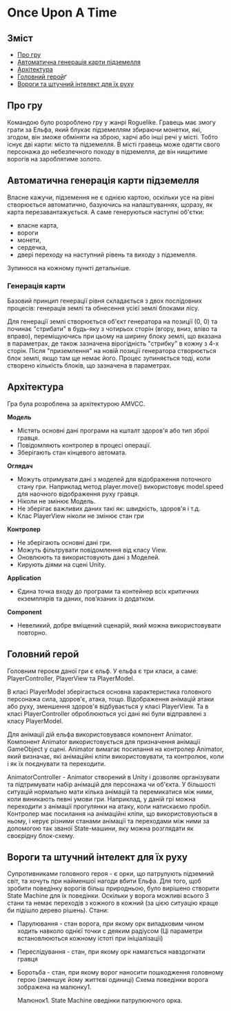 
# Once Upon A Time

## Зміст
<!--ts-->
   * [Про гру](#про-гру)
   * [Автоматична генерація карти підземелля](#автоматична-генерація-карти-підземелля)
   * [Архітектура](#архітектура)
   * [Головний герой](#головний-герой)ґ
   * [Вороги та штучний інтелект для їх руху](#вороги-та-штучний-інтелект-для-їх-противника)
<!--te-->

## Про гру
Командою було розроблено гру у жанрі Roguelike. Гравець має змогу грати за Ельфа, який блукає підземеллям збираючи монетки, які, згодом, він зможе обміняти на зброю, харчі або інші речі у місті. Тобто існує дві карти: місто та підземелля. В місті гравець може одягти свого персонажа до небезпечного походу в підземелля, де він нищитиме ворогів на зароблятиме золото.

## Автоматична генерація карти підземелля
Власне кажучи, підземення не є однією картою, оскільки усе на рівні створюється автоматично, базуючись на налаштуваннях, щоразу, як карта перезавантажується. А саме генеруються наступні об'єтки:
* власне карта,
* вороги
* монети,
* сердечка,
* двері переходу на наступний рівень та виходу з підземелля.

Зупинюся на кожному пункті детальніше.
### Генерація карти
Базовий принцип генерації рівня складається з двох послідовних процесів: генерація землі та обнесення усієї землі блоками лісу.

Для генерації землі створюється об'єкт генератора на позиції (0, 0) та починає "стрибати" в будь-яку з чотирьох сторін (вгору, вниз, вліво та вправо), переміщуючись при цьому на ширину блоку землі, що вказана в параметрах, де також зазначена вірогідність "стрибку" в кожну з 4-х сторін. Після "приземлення" на новій позиції генератора створюється блок землі, якщо там ще немає його. Процес зупиняється тоді, коли створено кількість блоків, що зазначена в параметрах.

## Архітектура
Гра була розроблена за архітектурою AMVCC.

**Модель**
* Містять основні дані програми на кшталт здоров'я або тип зброї гравця. 
* Повідомляють контролер в процесі операції.
* Зберігають стан кінцевого автомата.

**Оглядач**
* Можуть отримувати дані з моделей для відображення поточного стану гри. Наприклад метод player.move() використовує model.speed для наочного відображення руху гравця.
* Ніколи не змінює Модель.
* Не зберігає важливих даних такі як: швидкість, здоров'я і т.д.
* Клас PlayerView ніколи не змінює стан гри

**Контролер**
* Не зберігають основні дані гри.
* Можуть фільтрувати повідомлення від класу View.
* Оновлюють та використовують дані з Моделей.
* Кирують діями на сцені Unity.

**Application**
* Єдина точка входу до програми та контейнер всіх критичних екземплярів та даних, пов’язаних із додатком.

**Component**
* Невеликий, добре вміщений сценарій, який можна використовувати повторно.

## Головний герой
Головним героєм даної гри є ельф. 
У ельфа є три класи, а саме: PlayerController, PlayerView та PlayerModel.

В класі PlayerModel зберігається основна характеристика головного персонажа сила, здоров'є, атака, тощо. Відображення анімацій атаки або руху, зменшення здоров'я відбувається у класі PlayerView. Та в класі PlayerController оброблюються усі дані які були відправлені з класу PlayerModel.

Для анімації дій ельфа використовувався компонент Animator. Компонент Animator використовується для призначення анімації GameObject у сцені. Animator вимагає посилання на контролер Animator, який визначає, які анімаційні кліпи використовувати, та контролює, коли і як їх поєднувати та переходити. 

AnimatorController - Animator створений в Unity і дозволяє організувати та підтримувати набір анімацій для персонажа чи об'єкта. У більшості ситуацій нормально мати кілька анімацій та перемикатися між ними, коли виникають певні умови гри. Наприклад, у даній грі можна переходити з анімації прогулянки на атаку, коли натискаємо пробіл. Контролер має посилання на анімаційні кліпи, що використовуються в ньому, і керує різними станами анімації та переходами між ними за допомогою так званої State-машини, яку можна розглядати як своєрідну блок-схему.

## Вороги та штучний інтелект для їх руху
Супротивниками головного героя - є орки, що патрулують підземний світ, та хочуть при найменшої нагоди вбити Ельфа. Для того, щоб зробити поведінку ворогів більш природньою, було вирішено створити State Machine для їх поведінки. Оскільки у ворога можливі всього 3 стани та немає переходів з кожного в кожний (за цією ситуацію краще би підішло дерево рішень). Стани:
- Парулювання - стан ворога, при якому орк випадковим чином ходить навколо однієї точки с деяким радіусом (Ці параметри встановлюються кожному істоті при ініціалізації)
- Переслідування - стан, при якому орк намагється навздогнати гравця
- Боротьба - стан, при якому ворог наносити пошкодження головному герою (зменшує йому життєві одиниці)
Схема поведінки ворога зображена на малюнку1.

  Малюнок1. State Machine оведінки патрулюючого орка.
  
